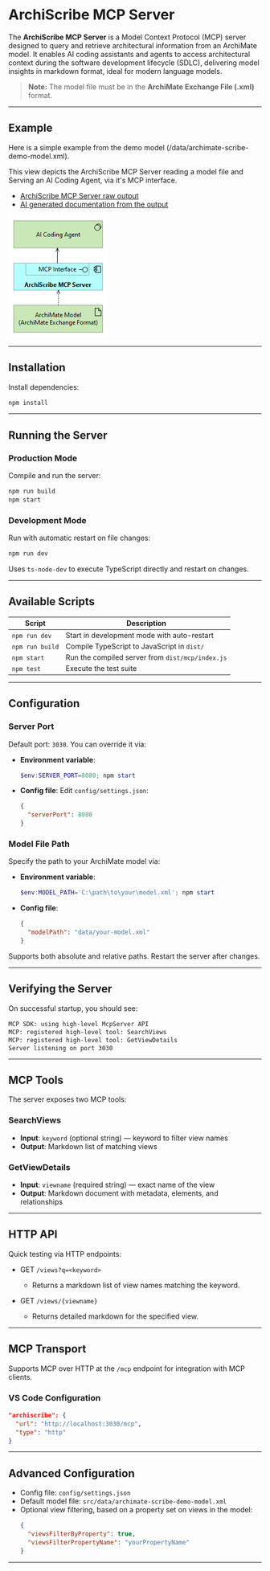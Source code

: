 # ArchiScribe MCP Server

The **ArchiScribe MCP Server** is a Model Context Protocol (MCP) server designed to query and retrieve architectural information from an ArchiMate model. It enables AI coding assistants and agents to access architectural context during the software development lifecycle (SDLC), delivering model insights in markdown format, ideal for modern language models.

> **Note:** The model file must be in the **ArchiMate Exchange File (.xml)** format.

---

## Example

Here is a simple example from the demo model (/data/archimate-scribe-demo-model.xml).

This view depicts the ArchiScribe MCP Server reading a model file and Serving an AI Coding Agent, via it's MCP interface.

- [ArchiScribe MCP Server raw output](/data/archiScribe-MCP-Server-view.md)
- [AI generated documentation from the output](/data/archiscribe-MCP-Server-documentation.md)

![archiscribe-archimate-view](/img/archiscribe-archimate-view.png)

---

## Installation

Install dependencies:

```bash
npm install
```

---

## Running the Server

### Production Mode

Compile and run the server:

```bash
npm run build
npm start
```

### Development Mode

Run with automatic restart on file changes:

```bash
npm run dev
```

Uses `ts-node-dev` to execute TypeScript directly and restart on changes.

---

## Available Scripts

| Script             | Description                                      |
|--------------------|--------------------------------------------------|
| `npm run dev`      | Start in development mode with auto-restart      |
| `npm run build`    | Compile TypeScript to JavaScript in `dist/`      |
| `npm start`        | Run the compiled server from `dist/mcp/index.js` |
| `npm test`         | Execute the test suite                           |

---

## Configuration

### Server Port

Default port: `3030`. You can override it via:

- **Environment variable**:
  ```powershell
  $env:SERVER_PORT=8080; npm start
  ```

- **Config file**: Edit `config/settings.json`:
  ```json
  {
    "serverPort": 8080
  }
  ```

### Model File Path

Specify the path to your ArchiMate model via:

- **Environment variable**:
  ```powershell
  $env:MODEL_PATH='C:\path\to\your\model.xml'; npm start
  ```

- **Config file**:
  ```json
  {
    "modelPath": "data/your-model.xml"
  }
  ```

Supports both absolute and relative paths. Restart the server after changes.

---

## Verifying the Server

On successful startup, you should see:

```
MCP SDK: using high-level McpServer API
MCP: registered high-level tool: SearchViews
MCP: registered high-level tool: GetViewDetails
Server listening on port 3030
```

---

## MCP Tools

The server exposes two MCP tools:

### SearchViews

- **Input**: `keyword` (optional string) — keyword to filter view names
- **Output**: Markdown list of matching views

### GetViewDetails

- **Input**: `viewname` (required string) — exact name of the view
- **Output**: Markdown document with metadata, elements, and relationships

---

## HTTP API

Quick testing via HTTP endpoints:

- GET `/views?q=<keyword>`
  - Returns a markdown list of view names matching the keyword.

- GET `/views/{viewname}`
  - Returns detailed markdown for the specified view.

---

## MCP Transport

Supports MCP over HTTP at the `/mcp` endpoint for integration with MCP clients.

### VS Code Configuration

```json
"archiscribe": {
  "url": "http://localhost:3030/mcp",
  "type": "http"
}
```

---

## Advanced Configuration

- Config file: `config/settings.json`
- Default model file: `src/data/archimate-scribe-demo-model.xml`
- Optional view filtering, based on a property set on views in the model:
  ```json
  {
    "viewsFilterByProperty": true,
    "viewsFilterPropertyName": "yourPropertyName"
  }
  ```

---
